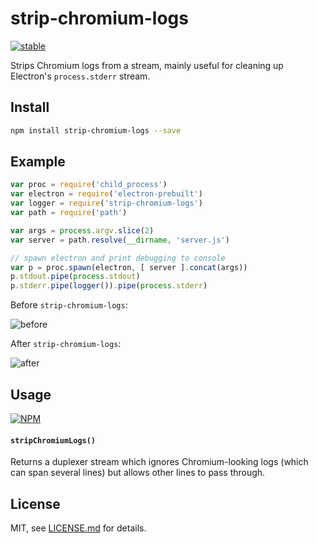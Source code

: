 # strip-chromium-logs

[![stable](http://badges.github.io/stability-badges/dist/stable.svg)](http://github.com/badges/stability-badges)

Strips Chromium logs from a stream, mainly useful for cleaning up Electron's `process.stderr` stream.

## Install

```sh
npm install strip-chromium-logs --save
```

## Example

```js
var proc = require('child_process')
var electron = require('electron-prebuilt')
var logger = require('strip-chromium-logs')
var path = require('path')

var args = process.argv.slice(2)
var server = path.resolve(__dirname, 'server.js')

// spawn electron and print debugging to console
var p = proc.spawn(electron, [ server ].concat(args))
p.stdout.pipe(process.stdout)
p.stderr.pipe(logger()).pipe(process.stderr)
```

Before `strip-chromium-logs`:

![before](http://i.imgur.com/p1ZWzX6.png)

After `strip-chromium-logs`:

![after](http://i.imgur.com/7rFrX8l.png)

## Usage

[![NPM](https://nodei.co/npm/strip-chromium-logs.png)](https://www.npmjs.com/package/strip-chromium-logs)

#### `stripChromiumLogs()`

Returns a duplexer stream which ignores Chromium-looking logs (which can span several lines) but allows other lines to pass through.

## License

MIT, see [LICENSE.md](http://github.com/mattdesl/strip-chromium-logs/blob/master/LICENSE.md) for details.
